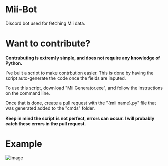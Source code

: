 # Mii-Bot
Discord bot used for fetching Mii data.

# Want to contribute?
**Contrubuting is extremly simple, and does not require any knowledge of Python.**

I've built a script to make contrbution easier. This is done by having the script auto-generate the code once the fields are inputed.

To use this script, download "Mii Generator.exe", and follow the instructions on the command line. 

Once that is done, create a pull request with the "{mii name}.py" file that was generated added to the "cmds" folder. 

**Keep in mind the script is not perfect, errors can occur. I will probably catch these errors in the pull request.**

# Example
![image](https://user-images.githubusercontent.com/82438230/173198903-9d39ce7e-52d2-4349-b4a7-8196a3a03445.png)

